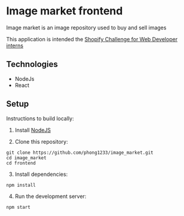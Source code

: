 # Image market frontend

Image market is an image repository used to buy and sell images

This application is intended the [Shopify Challenge for Web Developer interns](https://docs.google.com/document/d/1ZKRywXQLZWOqVOHC4JkF3LqdpO3Llpfk_CkZPR8bjak/edit)

## Technologies

* NodeJs
* React

## Setup

Instructions to build locally:

1. Install [NodeJS](https://nodejs.org/en/)

2. Clone this repository:
```
git clone https://github.com/phong1233/image_market.git
cd image_market
cd frontend
```

3. Install dependencies:
```
npm install
```

4. Run the development server:
```
npm start
```